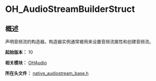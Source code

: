 # OH_AudioStreamBuilderStruct
<!--Kit: Audio Kit-->
<!--Subsystem: Multimedia-->
<!--Owner: @songshenke-->
<!--SE: @caixuejiang; @hao-liangfei; @zhanganxiang-->
<!--TSE: @Filger-->

## 概述

声明音频流的构造器。构造器实例通常被用来设置音频流属性和创建音频流。

**起始版本：** 10

**相关模块：** [OHAudio](capi-ohaudio.md)

**所在头文件：** [native_audiostream_base.h](capi-native-audiostream-base-h.md)

